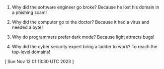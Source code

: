  
1. Why did the software engineer go broke? Because he lost his domain in a phishing scam!

2. Why did the computer go to the doctor? Because it had a virus and needed a byte!

3. Why do programmers prefer dark mode? Because light attracts bugs!

4. Why did the cyber security expert bring a ladder to work? To reach the top-level domains!
 
[ 
Sun Nov 12 01:13:30 UTC 2023
 ]
